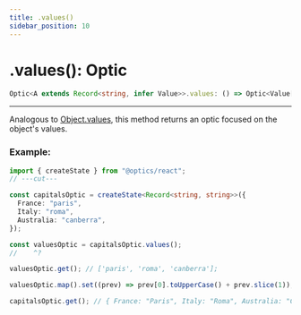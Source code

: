 ```yaml
---
title: .values()
sidebar_position: 10
---
```


# .values(): Optic

```ts
Optic<A extends Record<string, infer Value>>.values: () => Optic<Value[]>;
```

---

Analogous to [Object.values](https://developer.mozilla.org/docs/Web/JavaScript/Reference/Global_Objects/Object/values), this method returns an optic focused on the object's values.

### Example:

```ts twoslash
import { createState } from "@optics/react";
// ---cut---

const capitalsOptic = createState<Record<string, string>>({
  France: "paris",
  Italy: "roma",
  Australia: "canberra",
});

const valuesOptic = capitalsOptic.values();
//    ^?

valuesOptic.get(); // ['paris', 'roma', 'canberra'];

valuesOptic.map().set((prev) => prev[0].toUpperCase() + prev.slice(1));

capitalsOptic.get(); // { France: "Paris", Italy: "Roma", Australia: "Canberra" }
```

